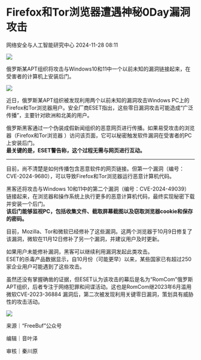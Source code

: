 #  Firefox和Tor浏览器遭遇神秘0Day漏洞攻击   
 网络安全与人工智能研究中心   2024-11-28 08:11  
  
![](https://mmbiz.qpic.cn/mmbiz_gif/ezpQRXtYHibw4dySDkrQpo0dd5dnR2u37gPCTjvia4VEdTaymicjbuMnVtb2CjAONY915picE4e1u4aN6icDNaSIk9Q/640?wx_fmt=gif "")  
  
  
俄罗斯某APT组织将攻击与Windows10和11中一个以前未知的漏洞链接起来，在受害者的计算机上安装后门。  
  
  
![](https://mmbiz.qpic.cn/mmbiz_png/ezpQRXtYHibz9HE9nsRk3sZEGLOlFZicXQPhUN4Xr0jKHcWNvcQf2zvKbnxMwuYSDGCagMsDWm0C7bzQzsiba3Rzg/640?wx_fmt=png&from=appmsg "")  
  
  
近日，俄罗斯某APT组织被发现利用两个以前未知的漏洞攻击Windows PC上的Firefox和Tor浏览器用户。安全厂商ESET指出，这些零日漏洞攻击可能造成“广泛传播”，主要针对欧洲和北美的用户。  
  
  
俄罗斯黑客通过一个伪装成假新闻组织的恶意网页进行传播。如果易受攻击的浏览器（Firefox和Tor浏览器 ）访问该页面，它可以秘密触发软件漏洞在受害者的PC上安装后门。  
**最关键的是，ESET警告称，这个过程无需与网页进行互动。**  
  
****  
目前，尚不清楚是如何传播包含恶意软件的网页链接。但第一个漏洞（编号：CVE-2024-9680），可以导致Firefox和Tor浏览器运行恶意计算机代码。  
  
  
黑客还将攻击与Windows 10和11中的第二个漏洞（编号：CVE-2024-49039）链接起来，在浏览器和操作系统上执行更多的恶意计算机代码，最终实现秘密下载并安装一个后门。  
**该后门能够监视PC，包括收集文件、截取屏幕截图以及窃取浏览器cookie和保存的密码。**  
  
  
目前，Mozilla、Tor和微软已经修补了这些漏洞。这两个浏览器于10月9日修复了该漏洞，微软在11月12日修补了另一个漏洞，并建议用户及时更新。  
  
如果用户未能修补漏洞，黑客可以继续利用漏洞发起此类攻击。  
ESET的杀毒产品数据显示，自10月份（可能更早）以来，某些国家已有超过250家企业用户可能遇到了这些攻击。  
  
  
虽然还没有掌握确凿的证据，但ESET认为该攻击的幕后是名为“RomCom”俄罗斯APT组织，后者专注于网络犯罪和间谍活动。这也是RomCom继2023年6月滥用微软CVE-2023-36884 漏洞后，第二次被发现利用关键零日漏洞，策划具有威胁性的攻击活动。  
  
  
![](https://mmbiz.qpic.cn/mmbiz_png/ezpQRXtYHibw4dySDkrQpo0dd5dnR2u37LOW9y4urp43vAdtNYM42sbWic0ZPL8M5x6Y9J6nU38zHlxeXCbpm8eQ/640?wx_fmt=png "")  
  
来源｜“FreeBuf”公众号  
  
编辑｜音叶泽  
  
审核｜秦川原  
  
  
